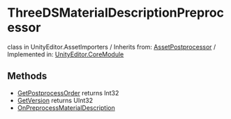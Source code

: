 # ThreeDSMaterialDescriptionPreprocessor
class in UnityEditor.AssetImporters
 / Inherits from: <a href="https://docs.unity3d.com/6000.2/Documentation/ScriptReference/AssetPostprocessor.html">AssetPostprocessor</a> / Implemented in: <a href="https://docs.unity3d.com/6000.2/Documentation/ScriptReference/UnityEditor.CoreModule.html">UnityEditor.CoreModule</a>

## Methods
- <a href="https://docs.unity3d.com/6000.2/Documentation/ScriptReference/ThreeDSMaterialDescriptionPreprocessor.GetPostprocessOrder.html">GetPostprocessOrder</a> returns Int32
- <a href="https://docs.unity3d.com/6000.2/Documentation/ScriptReference/ThreeDSMaterialDescriptionPreprocessor.GetVersion.html">GetVersion</a> returns UInt32
- <a href="https://docs.unity3d.com/6000.2/Documentation/ScriptReference/ThreeDSMaterialDescriptionPreprocessor.OnPreprocessMaterialDescription.html">OnPreprocessMaterialDescription</a>
